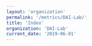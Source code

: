 ```yaml
---
layout: 'organization'
permalink: '/metrics/DAI-Lab/'
title: 'Index'
organization: 'DAI-Lab'
current_date: '2019-06-01'
---
```

